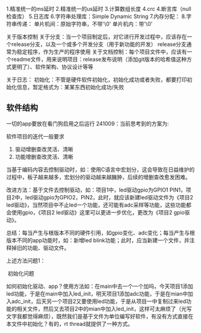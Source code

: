 1.精准统一的ms延时
2.精准统一的us延时
3.计算数组长度
4.crc
4.断言库（null检查库）
5.日志库
6.字符串处理库：Simple Dynamic String
7.内存分配：
8.字符串传递：
	单片机间：原始字符串，不带'\0'
	单片机内：带'\0'

关于版本控制
		关于分支：当一个项目制定后，对它进行开发过程中，应该存在一个release分支，以及一个或多个开发分支（用于新功能的开发）
release分支通常为稳定程序，作为生产的程序使用
		关于文档控制：每个项目文件中，应该有一个readme文件，用来说明项目：release发布说明（添加git版本的哈希值这种方式更明了）、软件架构、协议设计等等

关于日志：
		初始化：不管是硬件软件初始化，初始化成功或者失败，都要打印初始化信息，暂定格式为：某某东西初始化成功/失败
	
	

## 软件结构

一切的app要放在看门狗启用之后运行
241009：当前思考到的方案为:

软件项目的迭代一般要求

1. 驱动增删查改灵活、清晰
2. 功能增删查改灵活、清晰

当基于编码内容去控制驱动时，如：使用C语言中宏划分，这会导致在日益维护的过程中，板子越来越多，宏划分的驱动越来越臃肿，后续的增删查改愈发困难。

改进方法：基于文件去控制驱动，如：项目1中，led驱动gpio为GPIO1  PIN1，项目2中，led驱动gpio为GPIO2，PIN2，此时，就应该新建led驱动文件为《项目2 led驱动》，当然项目中不止led一个功能，还可能有adc采样等功能，这些功能都会使用gpio，《项目2 led驱动》这里可以更进一步优化，更改为《项目2 gpio驱动》。

总结：每当产生与根版本不同的硬件引用，如gpio变化、adc变化；每当产生与根版本不同的app功能时，如：新增led blink功能；此时，应当新建一个文件，并注释掉旧的功能、驱动文件。

上述方法问题1：

​	初始化问题

​		如何初始化驱动、app？使用方法如：在main中去一个一个加吗，今天项目1添加led功能，于是在main中加入led_init，明天项目1添加adc功能，于是在mian中加入adc_init，后天另一个项目2又要使用led功能，于是从项目一中复制过来led功能的相关文件，然后又去项目2中的mian中加入led_init，这样可太麻烦了（光写文字我都觉得麻烦），既然我们是基于文件为单位编写好软件，有没有方式直接在本文件中初始化？有的，rt thread就提供了一种方式。

​			

​		
